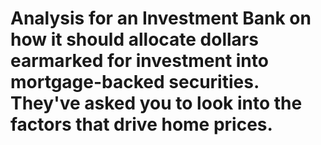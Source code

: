 # Analysis for an Investment Bank on how it should allocate dollars earmarked for investment into mortgage-backed securities. They've asked you to look into the factors that drive home prices.
